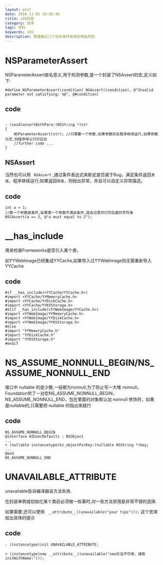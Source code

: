 ```yaml
---
layout: post
date: 2016-11-02 10:50:46
title: iOS的宏
category: 技术
tags: 资料
keywords: iOS
description: 整理最近几个在开发时有特定用处的宏
---
```

# NSParameterAssert
NSParameterAssert故名思义,用于检测参数,是一个封装了NSAssert的宏,定义如下:

```
#define NSParameterAssert(condition) NSAssert((condition), @"Invalid parameter not satisfying: %@", @#condition)
```

## code 

```

- (void)assertWithPara:(NSString *)str
{
    NSParameterAssert(str); //只需要一个参数,如果参数存在程序继续运行,如果参数为空,则程序停止打印日志
    //further code ...
}

```

## NSAssert

当然也可以用 ` NSAssert` ,通过条件表达式来断定是否属于Bug，满足条件返回`真值`，程序继续运行;如果返回`假值`，则抛出异常，并且可以自定义异常描述。

## code 

```
int a = 1;
//第一个参数是条件,如果第一个参数不满足条件,就会记录并打印后面的字符串
NSCAssert(a == 2, @"a must equal to 2"); 
```

# __has_include

用来检查Frameworks是否引入某个类，

如YYWebImage已经集成YYCache,如果导入过YYWebImage则无需重新导入YYCache

## code

```
#if __has_include(<YYCache/YYCache.h>)
#import <YYCache/YYMemoryCache.h>
#import <YYCache/YYDiskCache.h>
#import <YYCache/YYKVStorage.h>
#elif __has_include(<YYWebImage/YYCache.h>)
#import <YYWebImage/YYMemoryCache.h>
#import <YYWebImage/YYDiskCache.h>
#import <YYWebImage/YYKVStorage.h>
#else
#import "YYMemoryCache.h"
#import "YYDiskCache.h"
#import "YYKVStorage.h"
#endif
```

# NS_ASSUME_NONNULL_BEGIN/NS_ASSUME_NONNULL_END

接口中 nullable 的是少数,一般都为nonnull,为了防止写一大堆 nonnull，Foundation供了一对宏NS_ASSUME_NONNULL_BEGIN、NS_ASSUME_NONNULL_END，包在里面的对象默认加 nonnull 修饰符，如果是nullable的,只需要把 nullable 的指出来就行

## code 

```
NS_ASSUME_NONNULL_BEGIN
@interface HZUserDefaults : NSObject
...
+ (nullable instancetype)hz_objectForKey:(nullable NSString *)key;
...
@end
NS_ASSUME_NONNULL_END
```

# UNAVAILABLE_ATTRIBUTE

unavailable告诉编译器该方法失效.

在封装单例或初始化某个类前必须做一些事时,对一些方法禁用是非常不错的选择.

如果需要,还可以使用 ` __attribute__((unavailable("your tips")));` 这个宏来给出具体的提示

## code

```
- (instancetype)init UNAVAILABLE_ATTRIBUTE;

+ (instancetype)new __attribute__((unavailable("new方法不可用，请用initWithName:")));
```


